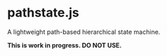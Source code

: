 # pathstate.js

A lightweight path-based hierarchical state machine.

**This is work in progress. DO NOT USE.**

